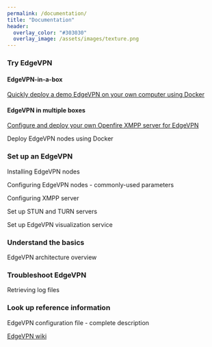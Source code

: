 ```yaml
---
permalink: /documentation/
title: "Documentation"
header:
  overlay_color: "#303030"
  overlay_image: /assets/images/texture.png
---
```


### Try EdgeVPN

#### EdgeVPN-in-a-box

[Quickly deploy a demo EdgeVPN on your own computer using Docker](/edgevpninabox)

#### EdgeVPN in multiple boxes

[Configure and deploy your own Openfire XMPP server for EdgeVPN](/openfiredocker)

Deploy EdgeVPN nodes using Docker

### Set up an EdgeVPN

Installing EdgeVPN nodes

Configuring EdgeVPN nodes - commonly-used parameters 

Configuring XMPP server

Set up STUN and TURN servers

Set up EdgeVPN visualization service

### Understand the basics 

EdgeVPN architecture overview

### Troubleshoot EdgeVPN

Retrieving log files

### Look up reference information

EdgeVPN configuration file - complete description

[EdgeVPN wiki](https://github.com/EdgeVPN/edgevpn.github.io/wiki)



